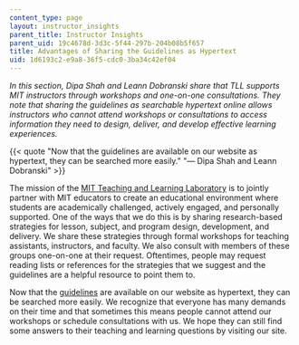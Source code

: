 ```yaml
---
content_type: page
layout: instructor_insights
parent_title: Instructor Insights
parent_uid: 19c4678d-3d3c-5f44-297b-204b08b5f657
title: Advantages of Sharing the Guidelines as Hypertext
uid: 1d6193c2-e9a8-36f5-cdc0-3ba34c42ef04
---
```


_In this section, Dipa Shah and Leann Dobranski share that TLL supports MIT instructors through workshops and one-on-one consultations. They note that sharing the guidelines as searchable hypertext online allows instructors who cannot attend workshops or consultations to access information they need to design, deliver, and develop effective learning experiences._

{{< quote "Now that the guidelines are available on our website as hypertext, they can be searched more easily." "— Dipa Shah and Leann Dobranski" >}}

The mission of the [MIT Teaching and Learning Laboratory](http://tll.mit.edu/) is to jointly partner with MIT educators to create an educational environment where students are academically challenged, actively engaged, and personally supported. One of the ways that we do this is by sharing research-based strategies for lesson, subject, and program design, development, and delivery. We share these strategies through formal workshops for teaching assistants, instructors, and faculty. We also consult with members of these groups one-on-one at their request. Oftentimes, people may request reading lists or references for the strategies that we suggest and the guidelines are a helpful resource to point them to.

Now that the [guidelines](http://tll.mit.edu/help/guidelines-teaching-mit-and-beyond) are available on our website as hypertext, they can be searched more easily. We recognize that everyone has many demands on their time and that sometimes this means people cannot attend our workshops or schedule consultations with us. We hope they can still find some answers to their teaching and learning questions by visiting our site.